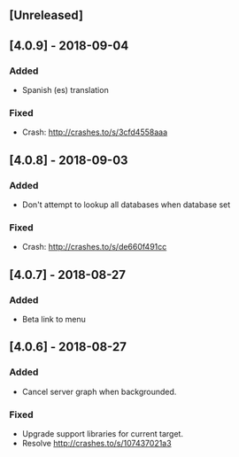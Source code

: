 ## [Unreleased]

## [4.0.9] - 2018-09-04

### Added

- Spanish (es) translation

### Fixed

- Crash: http://crashes.to/s/3cfd4558aaa

## [4.0.8] - 2018-09-03

### Added

- Don't attempt to lookup all databases when database set

### Fixed

- Crash: http://crashes.to/s/de660f491cc

## [4.0.7] - 2018-08-27

### Added

- Beta link to menu

## [4.0.6] - 2018-08-27

### Added

- Cancel server graph when backgrounded.

### Fixed

- Upgrade support libraries for current target.
- Resolve http://crashes.to/s/107437021a3
